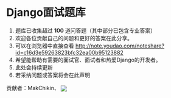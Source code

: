 # Django面试题库
1. 题库已收集超过 **100** 道问答题（其中部分已包含专业答案）
2. 欢迎各位贡献自己的问题和更好的答案在此分享。
3. 可以在浏览器中直接查看 http://note.youdao.com/noteshare?id=c16d3e59263823bfc32ea00b95123882
4. 希望能帮助有需要的面试官、面试者和热爱Django的开发者。
5. 此处会持续更新
6. 若采纳问题或答案将会在此声明

贡献者：MakChikin、
<img src="https://timgsa.baidu.com/timg?image&quality=80&size=b9999_10000&sec=1575656862474&di=5f104155aed0494560f522587092b15c&imgtype=jpg&src=http%3A%2F%2Fn.sinaimg.cn%2Ftranslate%2Fw1280h720%2F20171204%2Fqa_i-fypikwt6342432.jpg"  align=center>
